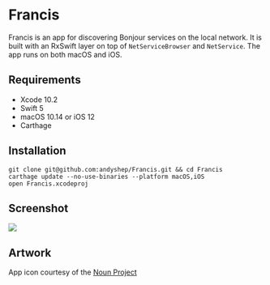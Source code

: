 # Francis

Francis is an app for discovering Bonjour services on the local network. It is built with an RxSwift layer on top of `NetServiceBrowser` and `NetService`. The app runs on both macOS and iOS.

## Requirements

* Xcode 10.2
* Swift 5
* macOS 10.14 or iOS 12
* Carthage

## Installation

```
git clone git@github.com:andyshep/Francis.git && cd Francis
carthage update --no-use-binaries --platform macOS,iOS
open Francis.xcodeproj
```

## Screenshot

![](https://i.imgur.com/QdiT26z.gif)

## Artwork

App icon courtesy of the [Noun Project](https://thenounproject.com/rebelsaeful/collection/doodle-ui/?i=1513021)
